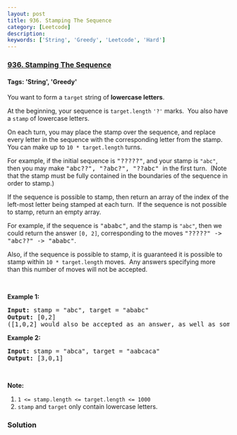 ```yaml
---
layout: post
title: 936. Stamping The Sequence
category: [Leetcode]
description: 
keywords: ['String', 'Greedy', 'Leetcode', 'Hard']
---
```

### [936. Stamping The Sequence](https://leetcode.com/problems/stamping-the-sequence)

#### Tags: 'String', 'Greedy'

<div class="content__u3I1 question-content__JfgR"><div><p>You want to form a <code>target</code> string of <strong>lowercase letters</strong>.</p>
<p>At the beginning, your sequence is <code>target.length</code> <code>'?'</code> marks.  You also have a <code>stamp</code> of lowercase letters.</p>
<p>On each turn, you may place the stamp over the sequence, and replace every letter in the sequence with the corresponding letter from the stamp.  You can make up to <code>10 * target.length</code> turns.</p>
<p>For example, if the initial sequence is <font face="monospace">"?????"</font>, and your stamp is <code>"abc"</code>,  then you may make <font face="monospace">"abc??", "?abc?", "??abc" </font>in the first turn.  (Note that the stamp must be fully contained in the boundaries of the sequence in order to stamp.)</p>
<p>If the sequence is possible to stamp, then return an array of the index of the left-most letter being stamped at each turn.  If the sequence is not possible to stamp, return an empty array.</p>
<p>For example, if the sequence is <font face="monospace">"ababc"</font>, and the stamp is <code>"abc"</code>, then we could return the answer <code>[0, 2]</code>, corresponding to the moves <font face="monospace">"?????" -&gt; "abc??" -&gt; "ababc"</font>.</p>
<p>Also, if the sequence is possible to stamp, it is guaranteed it is possible to stamp within <code>10 * target.length</code> moves.  Any answers specifying more than this number of moves will not be accepted.</p>
<p> </p>
<p><strong>Example 1:</strong></p>
<pre><strong>Input: </strong>stamp = <span id="example-input-1-1">"abc"</span>, target = <span id="example-input-1-2">"ababc"</span>
<strong>Output: </strong><span id="example-output-1">[0,2]</span>
([1,0,2] would also be accepted as an answer, as well as some other answers.)
</pre>
<div>
<p><strong>Example 2:</strong></p>
<pre><strong>Input: </strong>stamp = <span id="example-input-2-1">"</span><span id="example-input-2-2">abca</span><span>"</span>, target = <span id="example-input-2-2">"</span><span>aabcaca"</span>
<strong>Output: </strong><span id="example-output-2">[3,0,1]</span>
</pre>
<div>
<p> </p>
<p><strong>Note:</strong></p>
</div>
</div>
<ol>
<li><code>1 &lt;= stamp.length &lt;= target.length &lt;= 1000</code></li>
<li><code>stamp</code> and <code>target</code> only contain lowercase letters.</li>
</ol></div></div>

### Solution
